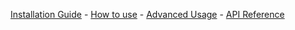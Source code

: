 [Installation Guide](https://github.com/rs/SDWebImage/wiki/Installation-Guide) - [How to use](https://github.com/rs/SDWebImage/blob/master/Docs/HowToUse.md) - [Advanced Usage](https://github.com/rs/SDWebImage/wiki/Advanced-Usage) - [API Reference](http://cocoadocs.org/docsets/SDWebImage/)